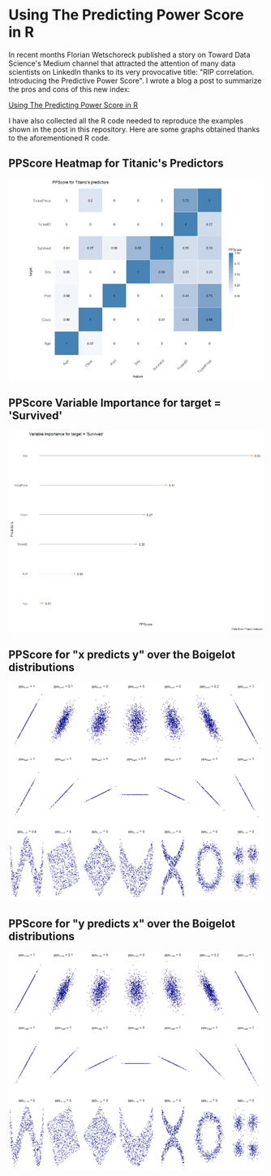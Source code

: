# Using The Predicting Power Score in R
In recent months Florian Wetschoreck published a story on Toward Data Science's Medium channel that attracted the attention of many data scientists on LinkedIn thanks to its very provocative title: "RIP correlation. Introducing the Predictive Power Score". I wrote a blog a post to summarize the pros and cons of this new index:

[Using The Predicting Power Score in R](https://medium.com/@lucazav)

I have also collected all the R code needed to reproduce the examples shown in the post in this repository.
Here are some graphs obtained thanks to the aforementioned R code.

## PPScore Heatmap for Titanic's Predictors
![PPScore Heatmap for Titanic's Predictors](titanic_heatmap.png)

## PPScore Variable Importance for target = 'Survived'
![PPScore Variable Importance for target = 'Survived'](titanic_variable_importance_lollipop.png)

## PPScore for "x predicts y" over the Boigelot distributions
![PPScore for "x predicts y" over the Boigelot distributions](pps_x_y.png)

## PPScore for "y predicts x" over the Boigelot distributions
![PPScore for "y predicts x" over the Boigelot distributions](pps_y_x.png)
